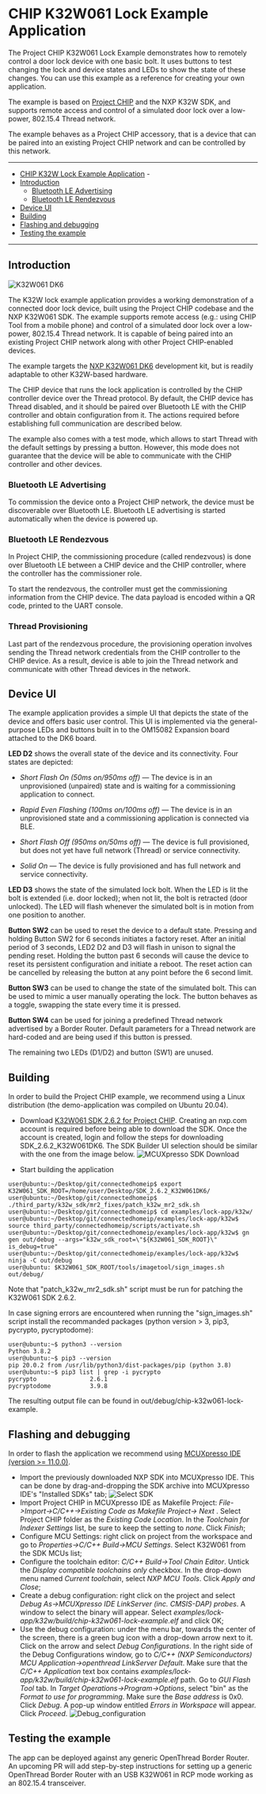 # CHIP K32W061 Lock Example Application

The Project CHIP K32W061 Lock Example demonstrates how to remotely control a door lock
device with one basic bolt. It uses buttons to test changing the lock and device
states and LEDs to show the state of these changes. You can use this example as
a reference for creating your own application.

The example is based on [Project CHIP](https://github.com/project-chip/connectedhomeip)
and the NXP K32W SDK, and supports remote access and control of a simulated door
lock over a low-power, 802.15.4 Thread network.

The example behaves as a Project CHIP accessory, that is a device that can be paired into
an existing Project CHIP network and can be controlled by this network.

<hr>

-   [CHIP K32W Lock Example Application](#chip-k32w-lock-example-application) -
-   [Introduction](#introduction)
    -   [Bluetooth LE Advertising](#bluetooth-le-advertising)
    -   [Bluetooth LE Rendezvous](#bluetooth-le-rendezvous)
-   [Device UI](#device-ui)
-   [Building](#building)
-   [Flashing and debugging](#flashdebug)
-   [Testing the example](#testing-the-example)

<hr>

<a name="intro"></a>

## Introduction

![K32W061 DK6](../../platform/k32w/doc/images/k32w-dk6.jpg)

The K32W lock example application provides a working demonstration of a
connected door lock device, built using the Project CHIP codebase and
the NXP K32W061 SDK. The example supports remote access (e.g.: using
CHIP Tool from a mobile phone) and control of a simulated door lock over
a low-power, 802.15.4 Thread network. It is capable of being paired into
an existing Project CHIP network along with other Project CHIP-enabled
devices.

The example targets the
[NXP K32W061 DK6](https://www.nxp.com/products/wireless/thread/k32w061-41-high-performance-secure-and-ultra-low-power-mcu-for-zigbeethread-and-bluetooth-le-5-0-with-built-in-nfc-option:K32W061_41)
development kit, but is readily adaptable to other K32W-based hardware.

The CHIP device that runs the lock application is controlled by the CHIP
controller device over the Thread protocol. By default, the CHIP device has
Thread disabled, and it should be paired over Bluetooth LE with the CHIP
controller and obtain configuration from it. The actions required before
establishing full communication are described below.

The example also comes with a test mode, which allows to start Thread with the
default settings by pressing a button. However, this mode does not
guarantee that the device will be able to communicate with the CHIP controller
and other devices.

### Bluetooth LE Advertising
To commission the device onto a Project CHIP network, the device must be
discoverable over Bluetooth LE. Bluetooth LE advertising is started automatically
when the device is powered up.

### Bluetooth LE Rendezvous
In Project CHIP, the commissioning procedure (called rendezvous) is done over
Bluetooth LE between a CHIP device and the CHIP controller, where the controller
has the commissioner role.

To start the rendezvous, the controller must get the commissioning information
from the CHIP device. The data payload is encoded within a QR code, printed to
the UART console.

### Thread Provisioning
Last part of the rendezvous procedure, the provisioning operation involves
sending the Thread network credentials from the CHIP controller to the CHIP
device. As a result, device is able to join the Thread network and communicate
with other Thread devices in the network.

## Device UI

The example application provides a simple UI that depicts the state of the
device and offers basic user control. This UI is implemented via the
general-purpose LEDs and buttons built in to the OM15082 Expansion board
attached to the DK6 board.

**LED D2** shows the overall state of the device and its connectivity. Four
states are depicted:

-   _Short Flash On (50ms on/950ms off)_ &mdash; The device is in an
    unprovisioned (unpaired) state and is waiting for a commissioning
    application to connect.

*   _Rapid Even Flashing (100ms on/100ms off)_ &mdash; The device is in an
    unprovisioned state and a commissioning application is connected via BLE.

-   _Short Flash Off (950ms on/50ms off)_ &mdash; The device is full
    provisioned, but does not yet have full network (Thread) or service
    connectivity.

*   _Solid On_ &mdash; The device is fully provisioned and has full network and
    service connectivity.

**LED D3** shows the state of the simulated lock bolt. When the LED is lit the
bolt is extended (i.e. door locked); when not lit, the bolt is retracted (door
unlocked). The LED will flash whenever the simulated bolt is in motion from one
position to another.

**Button SW2** can be used to reset the device to a default state.
Pressing and holding Button SW2 for 6 seconds initiates a factory reset. After
an initial period of 3 seconds, LED2 D2 and D3 will flash in unison to signal
the pending reset. Holding the button past 6 seconds will cause the device to
reset its persistent configuration and initiate a reboot. The reset action can
be cancelled by releasing the button at any point before the 6 second limit.

**Button SW3** can be used to change the state of the simulated bolt. This can
be used to mimic a user manually operating the lock. The button behaves as a
toggle, swapping the state every time it is pressed.

**Button SW4** can be used for joining a predefined Thread network advertised by
a Border Router. Default parameters for a Thread network are hard-coded and are
being used if this button is pressed.

The remaining two LEDs (D1/D2) and button (SW1) are unused.

<a name="building"></a>

## Building

In order to build the Project CHIP example, we recommend using a Linux distribution (the
demo-application was compiled on Ubuntu 20.04).

-   Download [K32W061 SDK 2.6.2 for Project CHIP](https://mcuxpresso.nxp.com/). Creating
    an nxp.com account is required before being able to download the SDK. Once the
    account is created, login and follow the steps for downloading
    SDK_2.6.2_K32W061DK6. The SDK Builder UI selection should be similar with
    the one from the image below.
    ![MCUXpresso SDK Download](../../platform/k32w/doc/images/mcux-sdk-download.JPG)

-   Start building the application

```
user@ubuntu:~/Desktop/git/connectedhomeip$ export K32W061_SDK_ROOT=/home/user/Desktop/SDK_2.6.2_K32W061DK6/
user@ubuntu:~/Desktop/git/connectedhomeip$ ./third_party/k32w_sdk/mr2_fixes/patch_k32w_mr2_sdk.sh
user@ubuntu:~/Desktop/git/connectedhomeip$ cd examples/lock-app/k32w/
user@ubuntu:~/Desktop/git/connectedhomeip/examples/lock-app/k32w$ source third_party/connectedhomeip/scripts/activate.sh
user@ubuntu:~/Desktop/git/connectedhomeip/examples/lock-app/k32w$ gn gen out/debug --args="k32w_sdk_root=\"${K32W061_SDK_ROOT}\" is_debug=true"
user@ubuntu:~/Desktop/git/connectedhomeip/examples/lock-app/k32w$ ninja -C out/debug
user@ubuntu: $K32W061_SDK_ROOT/tools/imagetool/sign_images.sh out/debug/
```

Note that "patch_k32w_mr2_sdk.sh" script must be run for patching
the K32W061 SDK 2.6.2.

In case signing errors are encountered when running the "sign_images.sh" script
install the recommanded packages (python version > 3, pip3, pycrypto, pycryptodome):

```
user@ubuntu:~$ python3 --version
Python 3.8.2
user@ubuntu:~$ pip3 --version
pip 20.0.2 from /usr/lib/python3/dist-packages/pip (python 3.8)
user@ubuntu:~$ pip3 list | grep -i pycrypto
pycrypto               2.6.1
pycryptodome           3.9.8
```

The resulting output file can be found in out/debug/chip-k32w061-lock-example.

<a name="flashdebug"></a>

## Flashing and debugging

In order to flash the application we recommend using
[MCUXpresso IDE (version >= 11.0.0)](https://www.nxp.com/design/software/development-software/mcuxpresso-software-and-tools-/mcuxpresso-integrated-development-environment-ide:MCUXpresso-IDE?tab=Design_Tools_Tab).

-   Import the previously downloaded NXP SDK into MCUXpresso IDE. This can be
    done by drag-and-dropping the SDK archive into MCUXpresso IDE's "Installed
    SDKs" tab; ![Select SDK](../../platform/k32w/doc/images/select-sdk.JPG)
-   Import Project CHIP in MCUXpresso IDE as Makefile Project:
    <i>File->Import->C/C++->Existing Code as Makefile Project-> Next </i>.
    Select Project CHIP folder as the <i>Existing Code Location</i>. In the
    <i>Toolchain for Indexer Settings </i> list, be sure to keep the setting to
    <i>none</i>. Click <i>Finish</i>;
-   Configure MCU Settings: right click on project from the workspace and go to
    <i>Properties->C/C++ Build->MCU Settings</i>. Select K32W061 from the SDK
    MCUs list;
-   Configure the toolchain editor: <i>C/C++ Build->Tool Chain Editor</i>.
    Untick the <i>Display compatible toolchains only</i> checkbox. In the
    drop-down menu named <i>Current toolchain</i>, select <i>NXP MCU Tools</i>.
    Click <i>Apply and Close</i>;
-   Create a debug configuration: right click on the project and select <i>Debug
    As->MCUXpresso IDE LinkServer (inc. CMSIS-DAP) probes</i>. A window to
    select the binary will appear. Select
    <i>examples/lock-app/k32w/build/chip-k32w061-lock-example.elf</i> and click
    OK;
-   Use the debug configuration: under the menu bar, towards the center of the
    screen, there is a green bug icon with a drop-down arrow next to it. Click
    on the arrow and select <i>Debug Configurations</i>. In the right side of
    the Debug Configurations window, go to <i>C/C++ (NXP Semiconductors) MCU
    Application->openthread LinkServer Default</i>. Make sure that the <i>C/C++
    Application</i> text box contains
    <i>examples/lock-app/k32w/build/chip-k32w061-lock-example.elf</i> path. Go
    to <i>GUI Flash Tool</i> tab. In <i>Target Operations->Program->Options</i>,
    select "bin" as the <i>Format to use for programming</i>. Make sure the
    <i>Base address</i> is 0x0. Click <i>Debug</i>. A pop-up window entitled
    <i>Errors in Workspace</i> will appear. Click <i>Proceed</i>.
    ![Debug_configuration](../../platform/k32w/doc/images/debg-conf.JPG)
    
    
## Testing the example

The app can be deployed against any generic OpenThread Border Router. An
upcoming PR will add step-by-step instructions for setting up a generic OpenThread
Border Router with an USB K32W061 in RCP mode working as an 802.15.4 transceiver.

